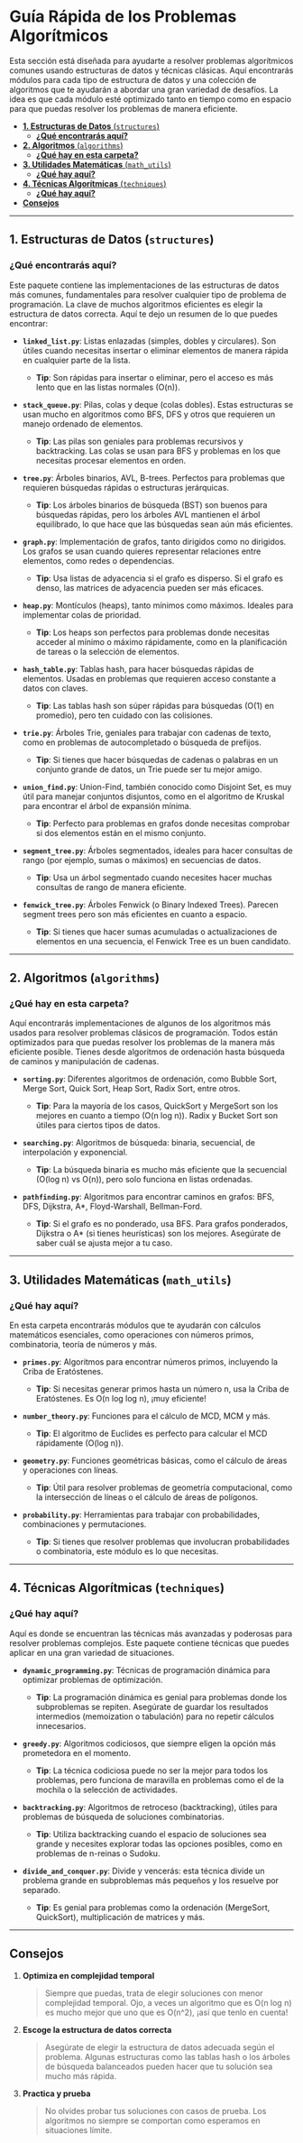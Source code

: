 # **Guía Rápida de los Problemas Algorítmicos**

Esta sección está diseñada para ayudarte a resolver problemas algorítmicos comunes usando estructuras de datos y técnicas clásicas. Aquí encontrarás módulos para cada tipo de estructura de datos y una colección de algoritmos que te ayudarán a abordar una gran variedad de desafíos. La idea es que cada módulo esté optimizado tanto en tiempo como en espacio para que puedas resolver los problemas de manera eficiente.

<!-- Table of contents -->

* [**1. Estructuras de Datos** (`structures`)](#1-estructuras-de-datos-structures)
    * [**¿Qué encontrarás aquí?**](#qué-encontrarás-aquí)
* [**2. Algoritmos** (`algorithms`)](#2-algoritmos-algorithms)
    * [**¿Qué hay en esta carpeta?**](#qué-hay-en-esta-carpeta)
* [**3. Utilidades Matemáticas** (`math_utils`)](#3-utilidades-matemáticas-math_utils)
    * [**¿Qué hay aquí?**](#qué-hay-aquí)
* [**4. Técnicas Algorítmicas** (`techniques`)](#4-técnicas-algorítmicas-techniques)
    * [**¿Qué hay aquí?**](#qué-hay-aquí-1)
* [**Consejos**](#consejos)

<!-- end -->

---

## **1. Estructuras de Datos** (`structures`)

### **¿Qué encontrarás aquí?**

Este paquete contiene las implementaciones de las estructuras de datos más comunes, fundamentales para resolver cualquier tipo de problema de programación. La clave de muchos algoritmos eficientes es elegir la estructura de datos correcta. Aquí te dejo un resumen de lo que puedes encontrar:

-   **`linked_list.py`**: Listas enlazadas (simples, dobles y circulares). Son útiles cuando necesitas insertar o eliminar elementos de manera rápida en cualquier parte de la lista.

    -   **Tip**: Son rápidas para insertar o eliminar, pero el acceso es más lento que en las listas normales (O(n)).

-   **`stack_queue.py`**: Pilas, colas y deque (colas dobles). Estas estructuras se usan mucho en algoritmos como BFS, DFS y otros que requieren un manejo ordenado de elementos.

    -   **Tip**: Las pilas son geniales para problemas recursivos y backtracking. Las colas se usan para BFS y problemas en los que necesitas procesar elementos en orden.

-   **`tree.py`**: Árboles binarios, AVL, B-trees. Perfectos para problemas que requieren búsquedas rápidas o estructuras jerárquicas.

    -   **Tip**: Los árboles binarios de búsqueda (BST) son buenos para búsquedas rápidas, pero los árboles AVL mantienen el árbol equilibrado, lo que hace que las búsquedas sean aún más eficientes.

-   **`graph.py`**: Implementación de grafos, tanto dirigidos como no dirigidos. Los grafos se usan cuando quieres representar relaciones entre elementos, como redes o dependencias.

    -   **Tip**: Usa listas de adyacencia si el grafo es disperso. Si el grafo es denso, las matrices de adyacencia pueden ser más eficaces.

-   **`heap.py`**: Montículos (heaps), tanto mínimos como máximos. Ideales para implementar colas de prioridad.

    -   **Tip**: Los heaps son perfectos para problemas donde necesitas acceder al mínimo o máximo rápidamente, como en la planificación de tareas o la selección de elementos.

-   **`hash_table.py`**: Tablas hash, para hacer búsquedas rápidas de elementos. Usadas en problemas que requieren acceso constante a datos con claves.

    -   **Tip**: Las tablas hash son súper rápidas para búsquedas (O(1) en promedio), pero ten cuidado con las colisiones.

-   **`trie.py`**: Árboles Trie, geniales para trabajar con cadenas de texto, como en problemas de autocompletado o búsqueda de prefijos.

    -   **Tip**: Si tienes que hacer búsquedas de cadenas o palabras en un conjunto grande de datos, un Trie puede ser tu mejor amigo.

-   **`union_find.py`**: Union-Find, también conocido como Disjoint Set, es muy útil para manejar conjuntos disjuntos, como en el algoritmo de Kruskal para encontrar el árbol de expansión mínima.

    -   **Tip**: Perfecto para problemas en grafos donde necesitas comprobar si dos elementos están en el mismo conjunto.

-   **`segment_tree.py`**: Árboles segmentados, ideales para hacer consultas de rango (por ejemplo, sumas o máximos) en secuencias de datos.

    -   **Tip**: Usa un árbol segmentado cuando necesites hacer muchas consultas de rango de manera eficiente.

-   **`fenwick_tree.py`**: Árboles Fenwick (o Binary Indexed Trees). Parecen segment trees pero son más eficientes en cuanto a espacio.
    -   **Tip**: Si tienes que hacer sumas acumuladas o actualizaciones de elementos en una secuencia, el Fenwick Tree es un buen candidato.

---

## **2. Algoritmos** (`algorithms`)

### **¿Qué hay en esta carpeta?**

Aquí encontrarás implementaciones de algunos de los algoritmos más usados para resolver problemas clásicos de programación. Todos están optimizados para que puedas resolver los problemas de la manera más eficiente posible. Tienes desde algoritmos de ordenación hasta búsqueda de caminos y manipulación de cadenas.

-   **`sorting.py`**: Diferentes algoritmos de ordenación, como Bubble Sort, Merge Sort, Quick Sort, Heap Sort, Radix Sort, entre otros.

    -   **Tip**: Para la mayoría de los casos, QuickSort y MergeSort son los mejores en cuanto a tiempo (O(n log n)). Radix y Bucket Sort son útiles para ciertos tipos de datos.

-   **`searching.py`**: Algoritmos de búsqueda: binaria, secuencial, de interpolación y exponencial.

    -   **Tip**: La búsqueda binaria es mucho más eficiente que la secuencial (O(log n) vs O(n)), pero solo funciona en listas ordenadas.

-   **`pathfinding.py`**: Algoritmos para encontrar caminos en grafos: BFS, DFS, Dijkstra, A\*, Floyd-Warshall, Bellman-Ford.
    -   **Tip**: Si el grafo es no ponderado, usa BFS. Para grafos ponderados, Dijkstra o A\* (si tienes heurísticas) son los mejores. Asegúrate de saber cuál se ajusta mejor a tu caso.

---

## **3. Utilidades Matemáticas** (`math_utils`)

### **¿Qué hay aquí?**

En esta carpeta encontrarás módulos que te ayudarán con cálculos matemáticos esenciales, como operaciones con números primos, combinatoria, teoría de números y más.

-   **`primes.py`**: Algoritmos para encontrar números primos, incluyendo la Criba de Eratóstenes.

    -   **Tip**: Si necesitas generar primos hasta un número n, usa la Criba de Eratóstenes. Es O(n log log n), ¡muy eficiente!

-   **`number_theory.py`**: Funciones para el cálculo de MCD, MCM y más.

    -   **Tip**: El algoritmo de Euclides es perfecto para calcular el MCD rápidamente (O(log n)).

-   **`geometry.py`**: Funciones geométricas básicas, como el cálculo de áreas y operaciones con líneas.

    -   **Tip**: Útil para resolver problemas de geometría computacional, como la intersección de líneas o el cálculo de áreas de polígonos.

-   **`probability.py`**: Herramientas para trabajar con probabilidades, combinaciones y permutaciones.
    -   **Tip**: Si tienes que resolver problemas que involucran probabilidades o combinatoria, este módulo es lo que necesitas.

---

## **4. Técnicas Algorítmicas** (`techniques`)

### **¿Qué hay aquí?**

Aquí es donde se encuentran las técnicas más avanzadas y poderosas para resolver problemas complejos. Este paquete contiene técnicas que puedes aplicar en una gran variedad de situaciones.

-   **`dynamic_programming.py`**: Técnicas de programación dinámica para optimizar problemas de optimización.

    -   **Tip**: La programación dinámica es genial para problemas donde los subproblemas se repiten. Asegúrate de guardar los resultados intermedios (memoization o tabulación) para no repetir cálculos innecesarios.

-   **`greedy.py`**: Algoritmos codiciosos, que siempre eligen la opción más prometedora en el momento.

    -   **Tip**: La técnica codiciosa puede no ser la mejor para todos los problemas, pero funciona de maravilla en problemas como el de la mochila o la selección de actividades.

-   **`backtracking.py`**: Algoritmos de retroceso (backtracking), útiles para problemas de búsqueda de soluciones combinatorias.

    -   **Tip**: Utiliza backtracking cuando el espacio de soluciones sea grande y necesites explorar todas las opciones posibles, como en problemas de n-reinas o Sudoku.

-   **`divide_and_conquer.py`**: Divide y vencerás: esta técnica divide un problema grande en subproblemas más pequeños y los resuelve por separado.
    -   **Tip**: Es genial para problemas como la ordenación (MergeSort, QuickSort), multiplicación de matrices y más.

---

## **Consejos**

1. **Optimiza en complejidad temporal**

    > Siempre que puedas, trata de elegir soluciones con menor complejidad temporal. Ojo, a veces un algoritmo que es O(n log n) es mucho mejor que uno que es O(n^2), ¡así que tenlo en cuenta!

2. **Escoge la estructura de datos correcta**

    > Asegúrate de elegir la estructura de datos adecuada según el problema. Algunas estructuras como las tablas hash o los árboles de búsqueda balanceados pueden hacer que tu solución sea mucho más rápida.

3. **Practica y prueba**
    > No olvides probar tus soluciones con casos de prueba. Los algoritmos no siempre se comportan como esperamos en situaciones límite.
